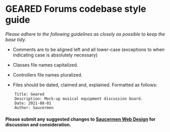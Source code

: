 # GEARED Forums codebase style guide
*Please adhere to the following guidelines as closely as possible to keep the base tidy.*

* Comments are to be aligned left and all lower-case (exceptions to when indicating case is absolutely necessary)

* Classes file names capitalized.

* Controllers file names pluralized.

* Files should be dated, claimed and, explained.  Formatted as follows:

```
    Title: Geared 
    Description: Mock-up musical equipment discussion board.
    Date: 2021-08-01
    Author: Saucermen
```

#### Please submit any suggested changes to [Saucermen Web Design](mailto:saucermenwebdesign@gmail.com) for discussion and consideration.